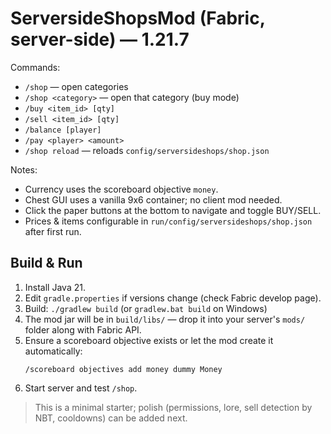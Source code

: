 # ServersideShopsMod (Fabric, server-side) — 1.21.7

Commands:
- `/shop` — open categories
- `/shop <category>` — open that category (buy mode)
- `/buy <item_id> [qty]`
- `/sell <item_id> [qty]`
- `/balance [player]`
- `/pay <player> <amount>`
- `/shop reload` — reloads `config/serversideshops/shop.json`

Notes:
- Currency uses the scoreboard objective `money`.
- Chest GUI uses a vanilla 9x6 container; no client mod needed.
- Click the paper buttons at the bottom to navigate and toggle BUY/SELL.
- Prices & items configurable in `run/config/serversideshops/shop.json` after first run.

## Build & Run

1. Install Java 21.
2. Edit `gradle.properties` if versions change (check Fabric develop page).
3. Build: `./gradlew build` (or `gradlew.bat build` on Windows)
4. The mod jar will be in `build/libs/` — drop it into your server's `mods/` folder along with Fabric API.
5. Ensure a scoreboard objective exists or let the mod create it automatically:
   ```
   /scoreboard objectives add money dummy Money
   ```
6. Start server and test `/shop`.

> This is a minimal starter; polish (permissions, lore, sell detection by NBT, cooldowns) can be added next.
